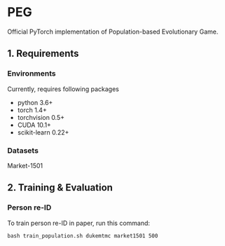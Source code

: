 # PEG

Official PyTorch implementation of Population-based Evolutionary Game.

<!-- <p align="center">
    <img src=./img/ARPL.jpg width="800">
</p> -->

## 1. Requirements
### Environments
Currently, requires following packages
- python 3.6+
- torch 1.4+
- torchvision 0.5+
- CUDA 10.1+
- scikit-learn 0.22+

### Datasets
Market-1501

## 2. Training & Evaluation

### Person re-ID
To train person re-ID in paper, run this command:
```train
bash train_population.sh dukemtmc market1501 500
```
